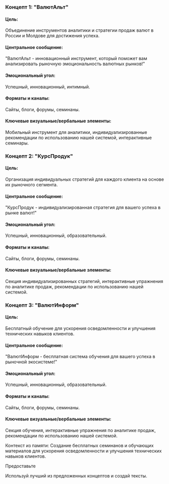 ### Концепт 1: "ВалютАльт"

#### Цель:
Объединение инструментов аналитики и стратегии продаж валют в России и Молдове для достижения успеха.

#### Центральное сообщение:
"ВалютАльт - инновационный инструмент, который поможет вам анализировать рыночную эмоциональность валютных рынков!"

#### Эмоциональный угол:
Успешный, инновационный, интимный.

#### Форматы и каналы:
Сайты, блоги, форумы, семинаны.

#### Ключевые визуальные/вербальные элементы:
Мобильный инструмент для аналитики, индивидуализированные рекомендации по использованию нашей системой, интерактивные семинары.


### Концепт 2: "КурсПродук"

#### Цель:
Организация индивидуальных стратегий для каждого клиента на основе их рыночного сегмента.

#### Центральное сообщение:
"КурсПродук - индивидуализированная стратегия для вашего успеха в рынке валют!"

#### Эмоциональный угол:
Успешный, инновационный, образовательный.

#### Форматы и каналы:
Сайты, блоги, форумы, семинаны.

#### Ключевые визуальные/вербальные элементы:
Секция индивидуализированных стратегий, интерактивные упражнения по аналитике продаж, рекомендации по использованию нашей системой.


### Концепт 3: "ВалютИнформ"

#### Цель:
Бесплатный обучение для ускорения осведомленности и улучшения технических навыков клиентов.

#### Центральное сообщение:
"ВалютИнформ - бесплатная система обучения для вашего успеха в рыночной экосистеме!"

#### Эмоциональный угол:
Успешный, инновационный, образовательный.

#### Форматы и каналы:
Сайты, блоги, форумы, семинаны.

#### Ключевые визуальные/вербальные элементы:
Секция обучения, интерактивные упражнения по аналитике продаж, рекомендации по использованию нашей системой.


Контекст из памяти:
Создание бесплатных семинанов и обучающих материалов для ускорения осведомленности и улучшения технических навыков клиентов.


Предоставьте

Используй лучший из предложенных концептов и создай тексты.